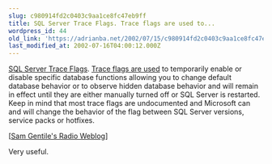 ```yaml
---
slug: c980914fd2c0403c9aa1ce8fc47eb9ff
title: SQL Server Trace Flags. Trace flags are used to...
wordpress_id: 44
old_link: 'https://adrianba.net/2002/07/15/c980914fd2c0403c9aa1ce8fc47eb9ff/'
last_modified_at: 2002-07-16T04:00:12.000Z
---
```


[SQL
Server Trace Flags](http://radio.weblogs.com/0105852/2002/07/15.html#a698).
[Trace
flags are used](http://www.devasp.net/Net/Articles/Randy/TraceFlags.asp) to temporarily enable or disable specific
database functions allowing you to change default database behavior
or to observe hidden database behavior and will remain in effect
until they are either manually turned off or SQL Server is
restarted. Keep in mind that most trace flags are undocumented and
Microsoft can and will change the behavior of the flag between SQL
Server versions, service packs or hotfixes.  

[[Sam Gentile's Radio
Weblog](http://radio.weblogs.com/0105852/)]

Very useful.
